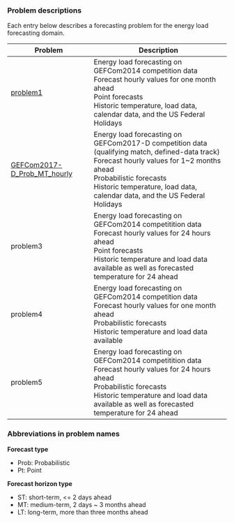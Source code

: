 ### Problem descriptions

Each entry below describes a forecasting problem for the energy load forecasting domain.

| **Problem** | **Description** |
| ----------- | --------------- |
| [problem1](./problem1) | Energy load forecasting on GEFCom2014 competition data<br/>Forecast hourly values for one month ahead<br/>Point forecasts<br/>Historic temperature, load data, calendar data, and the US Federal Holidays |
|[GEFCom2017-D_Prob_MT_hourly](./GEFCom2017-D_Prob_MT_hourly)| Energy load forecasting on GEFCom2017-D competition data (qualifying match, defined-data track)<br/>Forecast hourly values for 1~2 months ahead<br/>Probabilistic forecasts<br/>Historic temperature, load data, calendar data, and the US Federal Holidays |
| problem3 | Energy load forecasting on GEFCom2014 competitition data<br/>Forecast hourly values for 24 hours ahead<br/>Point forecasts<br/>Historic temperature and load data available as well as forecasted temperature for 24 ahead |
| problem4 | Energy load forecasting on GEFCom2014 competition data<br/>Forecast hourly values for one month ahead<br/>Probabilistic forecasts<br/>Historic temperature and load data available |
| problem5 | Energy load forecasting on GEFCom2014 competitition data<br/>Forecast hourly values for 24 hours ahead<br/>Probabilistic forecasts<br/>Historic temperature and load data available as well as forecasted temperature for 24 ahead |

### Abbreviations in problem names
**Forecast type**  
- Prob: Probabilistic
- Pt: Point

**Forecast horizon type**  
- ST: short-term, <= 2 days ahead
- MT: medium-term, 2 days ~ 3 months ahead
- LT: long-term, more than three months ahead
